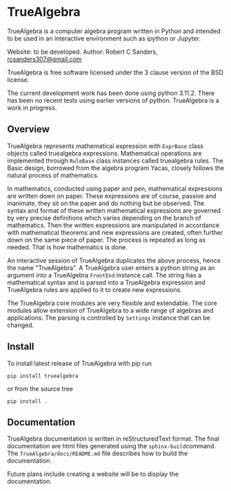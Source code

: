 # TrueAlgebra
TrueAlgebra is a computer algebra program written in Python and intended to be used in an interactive environment such as ipython or Jupyter.

Website: to be developed.
Author: Robert C Sanders, rcsanders307@gmail.com

TrueAlgebra is free software licensed under the 3 clause version of the BSD license.

The current development work has been done using python 3.11.2. There has been no recent tests using earlier versions of python. TrueAlgebra is a work in progress.

## Overview
TrueAlgebra represents mathematical expression with ``ExprBase`` class objects called truealgebra expressions. Mathematical operations are implemented through ``RuleBase`` class instances called truealgebra rules. The Basic design, borrowed from the algebra program Yacas, closely follows the natural process of mathematics. 

In mathematics, conducted using paper and pen, mathematical expressions are written down on paper. These expressions are of course, passive and inanimate, they sit on the paper and do nothing but be observed. The syntax and format of these written mathematical expressions are governed by very precise definitions which varies depending on the branch of mathematics. Then the written expressions are manipulated in accordance with mathematical theorems and new expressions are created, often further down on the same piece of paper. The process is repeated as long as needed. That is how mathematics is done.

An interactive session of TrueAlgebra duplicates the above process, hence the name "TrueAlgebra". A TrueAlgebra user enters a python string as an argument into a TrueAlgebra ``FrontEnd`` instance call. The string has a mathematical syntax and is parsed into a TrueAlgebra expression and TrueAlgebra rules are applied to it to create new expressions.

The TrueAlgebra core modules are very flexible and extendable. The core modules allow extension of TrueAlgebra to a wide range of algebras and applications. The parsing is controlled by ``Settings`` instance that can be changed.

## Install
To install latest release of TrueAlgebra with pip run

``pip install truealgebra``

or from the source tree

``pip install .``

## Documentation
TrueAlgebra documentation is written in reStructuredText format. The final documentation are html files generated using the ``sphinx-build``command. The ``TrueAlgebra/docs/README.md`` file describes how to build the documentation.

Future plans include creating a website will be to display the documentation.

